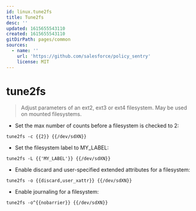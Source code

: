 ```yaml
---
id: linux.tune2fs
title: Tune2fs
desc: ''
updated: 1615655543110
created: 1615655543110
gitDirPath: pages/common
sources:
  - name: ''
    url: 'https://github.com/salesforce/policy_sentry'
    license: MIT
---
```

# tune2fs

> Adjust parameters of an ext2, ext3 or ext4 filesystem.
> May be used on mounted filesystems.

- Set the max number of counts before a filesystem is checked to 2:

`tune2fs -c {{2}} {{/dev/sdXN}}`

- Set the filesystem label to MY_LABEL:

`tune2fs -L {{'MY_LABEL'}} {{/dev/sdXN}}`

- Enable discard and user-specified extended attributes for a filesystem:

`tune2fs -o {{discard,user_xattr}} {{/dev/sdXN}}`

- Enable journaling for a filesystem:

`tune2fs -o^{{nobarrier}} {{/dev/sdXN}}`

